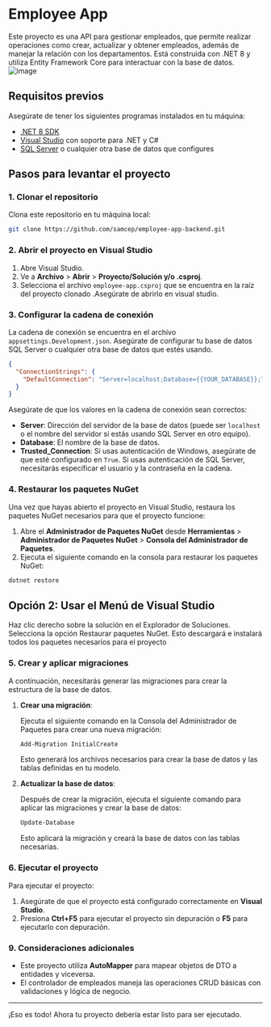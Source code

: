 
# Employee App

Este proyecto es una API para gestionar empleados, que permite realizar operaciones como crear, actualizar y obtener empleados, además de manejar la relación con los departamentos. Está construida con .NET 8 y utiliza Entity Framework Core para interactuar con la base de datos.
![image](https://github.com/user-attachments/assets/9f8b3fca-1cae-4c5f-b0d7-633d772781dd)

## Requisitos previos

Asegúrate de tener los siguientes programas instalados en tu máquina:

- [.NET 8 SDK](https://dotnet.microsoft.com/download/dotnet/8.0)
- [Visual Studio](https://visualstudio.microsoft.com/) con soporte para .NET y C#
- [SQL Server](https://www.microsoft.com/en-us/sql-server/sql-server-downloads) o cualquier otra base de datos que configures

## Pasos para levantar el proyecto

### 1. Clonar el repositorio

Clona este repositorio en tu máquina local:

```bash
git clone https://github.com/samcep/employee-app-backend.git
```

### 2. Abrir el proyecto en Visual Studio

1. Abre Visual Studio.
2. Ve a **Archivo** > **Abrir** > **Proyecto/Solución y/o .csproj**.
3. Selecciona el archivo `employee-app.csproj` que se encuentra en la raíz del proyecto clonado .Asegúrate de abrirlo en visual studio.

### 3. Configurar la cadena de conexión

La cadena de conexión se encuentra en el archivo `appsettings.Development.json`. Asegúrate de configurar tu base de datos SQL Server o cualquier otra base de datos que estés usando.

```json
{
  "ConnectionStrings": {
    "DefaultConnection": "Server=localhost;Database={{YOUR_DATABASE}};Trusted_Connection=True;MultipleActiveResultSets=true"
  }
}
```

Asegúrate de que los valores en la cadena de conexión sean correctos:

- **Server**: Dirección del servidor de la base de datos (puede ser `localhost` o el nombre del servidor si estás usando SQL Server en otro equipo).
- **Database**: El nombre de la base de datos.
- **Trusted_Connection**: Si usas autenticación de Windows, asegúrate de que esté configurado en `True`. Si usas autenticación de SQL Server, necesitarás especificar el usuario y la contraseña en la cadena.

### 4. Restaurar los paquetes NuGet

Una vez que hayas abierto el proyecto en Visual Studio, restaura los paquetes NuGet necesarios para que el proyecto funcione:

1. Abre el **Administrador de Paquetes NuGet** desde **Herramientas** > **Administrador de Paquetes NuGet** > **Consola del Administrador de Paquetes**.
2. Ejecuta el siguiente comando en la consola para restaurar los paquetes NuGet:

```bash
dotnet restore
```
## Opción 2: Usar el Menú de Visual Studio
Haz clic derecho sobre la solución en el Explorador de Soluciones.
Selecciona la opción Restaurar paquetes NuGet.
Esto descargará e instalará todos los paquetes necesarios para el proyecto

### 5. Crear y aplicar migraciones

A continuación, necesitarás generar las migraciones para crear la estructura de la base de datos.

1. **Crear una migración**:

   Ejecuta el siguiente comando en la Consola del Administrador de Paquetes para crear una nueva migración:

   ```bash
   Add-Migration InitialCreate
   ```

   Esto generará los archivos necesarios para crear la base de datos y las tablas definidas en tu modelo.

2. **Actualizar la base de datos**:

   Después de crear la migración, ejecuta el siguiente comando para aplicar las migraciones y crear la base de datos:

   ```bash
   Update-Database
   ```

   Esto aplicará la migración y creará la base de datos con las tablas necesarias.

### 6. Ejecutar el proyecto

Para ejecutar el proyecto:

1. Asegúrate de que el proyecto está configurado correctamente en **Visual Studio**.
2. Presiona **Ctrl+F5** para ejecutar el proyecto sin depuración o **F5** para ejecutarlo con depuración.

### 9. Consideraciones adicionales

- Este proyecto utiliza **AutoMapper** para mapear objetos de DTO a entidades y viceversa.
- El controlador de empleados maneja las operaciones CRUD básicas con validaciones y lógica de negocio.

---

¡Eso es todo! Ahora tu proyecto debería estar listo para ser ejecutado.

